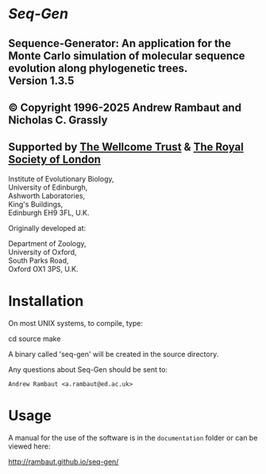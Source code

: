 _Seq-Gen_
=========

Sequence-Generator: An application for the Monte Carlo simulation of molecular sequence evolution along phylogenetic trees.  
Version 1.3.5
-------------------------------------------------------------------------------------------------------------------------------------------

© Copyright 1996-2025 Andrew Rambaut and Nicholas C. Grassly
----------------------------------------------------------------

Supported by [The Wellcome Trust](http://wellcome.org) & [The Royal Society of London](http://www.royalsoc.ac.uk/)
----------------------------------------------------------------------

Institute of Evolutionary Biology,  
University of Edinburgh,  
Ashworth Laboratories,  
King's Buildings,  
Edinburgh EH9 3FL, U.K.

  
Originally developed at:

Department of Zoology,  
University of Oxford,  
South Parks Road,  
Oxford OX1 3PS, U.K.

# Installation

On most UNIX systems, to compile, type:

cd source
make

A binary called 'seq-gen' will be created in the source directory.

Any questions about Seq-Gen should be sent to:

	Andrew Rambaut <a.rambaut@ed.ac.uk>

# Usage

A manual for the use of the software is in the `documentation` folder or can be viewed here:

http://rambaut.github.io/seq-gen/
